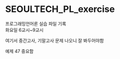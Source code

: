 # SEOULTECH_PL_exercise

프로그래밍언어론 실습 파일 기록  
화요일 6교시~9교시  



여기서 중간고사, 기말고사 문제 나오니 잘 봐두어야함



예제 47 중요함